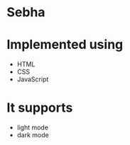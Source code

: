 # Sebha
# Implemented using
  - HTML
  - CSS
  - JavaScript
# It supports 
  - light mode 
  - dark mode
